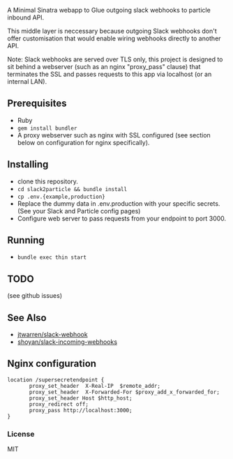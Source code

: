 A Minimal Sinatra webapp to Glue outgoing slack webhooks to particle inbound API.

This middle layer is neccessary because outgoing Slack webhooks don't offer
customisation that would enable wiring webhooks directly to another API.

Note: Slack webhooks are served over TLS only, this project is designed to 
sit behind a webserver (such as an nginx "proxy_pass" clause) that terminates
the SSL and passes requests to this app via localhost (or an internal LAN).

## Prerequisites

* Ruby
* `gem install bundler`
* A proxy webserver such as nginx with SSL configured (see section below on configuration for nginx specifically).

## Installing

* clone this repository.
* `cd slack2particle && bundle install`
* `cp .env.{example,production}`
* Replace the dummy data in .env.production with your specific secrets. (See your Slack and Particle config pages)
* Configure web server to pass requests from your endpoint to port 3000.

## Running

* `bundle exec thin start`

## TODO
(see github issues)

## See Also
* [jtwarren/slack-webhook](https://github.com/jtwarren/slack-webhook)
* [shoyan/slack-incoming-webhooks](https://github.com/shoyan/slack-incoming-webhooks)

## Nginx configuration
``` nginx
location /supersecretendpoint {
       proxy_set_header  X-Real-IP  $remote_addr;
       proxy_set_header  X-Forwarded-For $proxy_add_x_forwarded_for;
       proxy_set_header Host $http_host;
       proxy_redirect off;
       proxy_pass http://localhost:3000;
}
```

### License
MIT
